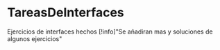 # TareasDeInterfaces
Ejercicios de interfaces hechos
[!info]"Se añadiran mas y soluciones de algunos ejercicios"
